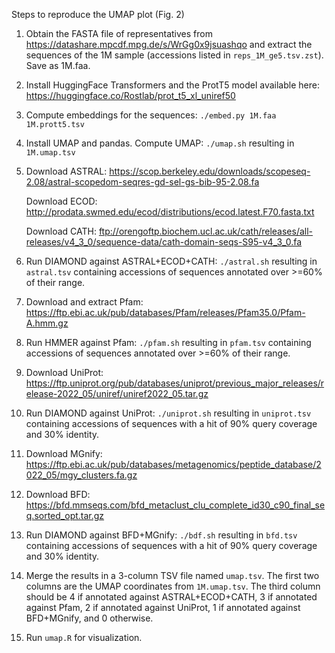 Steps to reproduce the UMAP plot (Fig. 2)

1. Obtain the FASTA file of representatives from https://datashare.mpcdf.mpg.de/s/WrGg0x9jsuashqo and extract the sequences of the 1M sample (accessions listed in `reps_1M_ge5.tsv.zst`). Save as 1M.faa.
2. Install HuggingFace Transformers and the ProtT5 model available here: https://huggingface.co/Rostlab/prot_t5_xl_uniref50
3. Compute embeddings for the sequences: `./embed.py 1M.faa 1M.prott5.tsv`
4. Install UMAP and pandas. Compute UMAP: `./umap.sh` resulting in `1M.umap.tsv`
5. Download ASTRAL: https://scop.berkeley.edu/downloads/scopeseq-2.08/astral-scopedom-seqres-gd-sel-gs-bib-95-2.08.fa

   Download ECOD: http://prodata.swmed.edu/ecod/distributions/ecod.latest.F70.fasta.txt
   
   Download CATH: ftp://orengoftp.biochem.ucl.ac.uk/cath/releases/all-releases/v4_3_0/sequence-data/cath-domain-seqs-S95-v4_3_0.fa
8. Run DIAMOND against ASTRAL+ECOD+CATH: `./astral.sh` resulting in `astral.tsv` containing accessions of sequences annotated over >=60% of their range.
9. Download and extract Pfam: https://ftp.ebi.ac.uk/pub/databases/Pfam/releases/Pfam35.0/Pfam-A.hmm.gz
10. Run HMMER against Pfam: `./pfam.sh` resulting in `pfam.tsv` containing accessions of sequences annotated over >=60% of their range.
11. Download UniProt: https://ftp.uniprot.org/pub/databases/uniprot/previous_major_releases/release-2022_05/uniref/uniref2022_05.tar.gz
12. Run DIAMOND against UniProt: `./uniprot.sh` resulting in `uniprot.tsv` containing accessions of sequences with a hit of 90% query coverage and 30% identity.
13. Download MGnify: https://ftp.ebi.ac.uk/pub/databases/metagenomics/peptide_database/2022_05/mgy_clusters.fa.gz
14. Download BFD: https://bfd.mmseqs.com/bfd_metaclust_clu_complete_id30_c90_final_seq.sorted_opt.tar.gz
15. Run DIAMOND against BFD+MGnify: `./bdf.sh` resulting in `bfd.tsv` containing accessions of sequences with a hit of 90% query coverage and 30% identity.
16. Merge the results in a 3-column TSV file named `umap.tsv`. The first two columns are the UMAP coordinates from `1M.umap.tsv`. The third column should be 4 if annotated against ASTRAL+ECOD+CATH, 3 if annotated against Pfam, 2 if annotated against UniProt, 1 if annotated against BFD+MGnify, and 0 otherwise.
17. Run `umap.R` for visualization.
